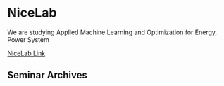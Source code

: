 # NiceLab

We are studying Applied Machine Learning and Optimization for Energy, Power System

[NiceLab Link](https://nice.sogang.ac.kr/home)

## Seminar Archives

